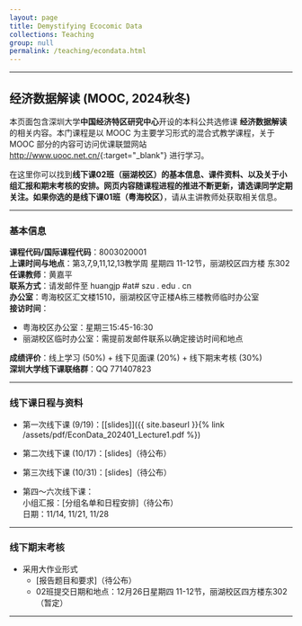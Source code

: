```yaml
---
layout: page
title: Demystifying Ecocomic Data
collections: Teaching
group: null
permalink: /teaching/econdata.html
---
```


---
## 经济数据解读 (MOOC, 2024秋冬)

本页面包含深圳大学**中国经济特区研究中心**开设的本科公共选修课 **经济数据解读** 的相关内容。本门课程是以 MOOC 为主要学习形式的混合式教学课程，关于 MOOC 部分的内容可访问优课联盟网站 <http://www.uooc.net.cn/>{:target="_blank"} 进行学习。

在这里你可以找到**线下课02班（丽湖校区）**的基本信息、课件资料、以及关于小组汇报和期末考核的安排。网页内容随课程进程的推进不断更新，请选课同学定期关注。如果你选的是**线下课01班（粤海校区）**，请从主讲教师处获取相关信息。

---
### 基本信息

**课程代码/国际课程代码**：8003020001    
**上课时间与地点**：第3,7,9,11,12,13教学周 星期四 11-12节，丽湖校区四方楼 东302    
**任课教师**：黄嘉平    
**联系方式**：请发邮件至 huangjp #at# szu . edu . cn   
**办公室**：粤海校区汇文楼1510，丽湖校区守正楼A栋三楼教师临时办公室   
**接访时间**：
  - 粤海校区办公室：星期三15:45-16:30
  - 丽湖校区临时办公室：需提前发邮件联系以确定接访时间和地点      

**成绩评价**：线上学习 (50%) + 线下见面课 (20%) + 线下期末考核 (30%)    
**深圳大学线下课联络群**：QQ 771407823    


--- 
### 线下课日程与资料

* 第一次线下课 (9/19)：[[slides]]({{ site.baseurl }}{% link /assets/pdf/EconData_202401_Lecture1.pdf %})      

* 第二次线下课 (10/17)：[slides]（待公布）    

* 第三次线下课 (10/31)：[slides]（待公布）    

* 第四～六次线下课：     
  小组汇报：[分组名单和日程安排]（待公布）    
  日期：11/14, 11/21, 11/28    
    
---
### 线下期末考核

* 采用大作业形式   
  - [报告题目和要求]（待公布）    
  -  02班提交日期和地点：12月26日星期四 11-12节，丽湖校区四方楼东302（暂定）

---
